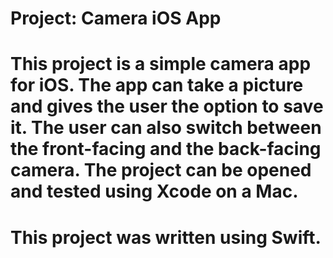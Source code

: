 # Project: Camera iOS App

# This project is a simple camera app for iOS. The app can take a picture and gives the user the option to save it. The user can also switch between the front-facing and the back-facing camera. The project can be opened and tested using Xcode on a Mac.

# This project was written using Swift.
